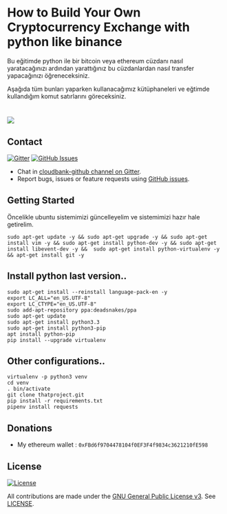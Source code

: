 # How to Build Your Own Cryptocurrency Exchange with python like binance

Bu eğitimde python ile bir bitcoin veya ethereum cüzdanı nasıl yaratacağınızı ardından yarattığınız bu cüzdanlardan nasıl transfer yapacağınızı öğreneceksiniz.

Aşağıda tüm bunları yaparken kullanacağımız kütüphaneleri ve eğtimde kullandığım komut satırlarını göreceksiniz.

# <img src="https://github.com/omgbbqhaxx/PythonCrtyptoExchange/blob/master/images/UdemyBanner2.png">


## Contact

[![Gitter](https://img.shields.io/gitter/room/nwjs/nw.js.svg)](https://gitter.im/cloudbank-github/)
[![GitHub Issues](https://img.shields.io/badge/open%20issues-0-yellow.svg)](https://github.com/omgbbqhaxx/CloudBank/issues)

- Chat in [cloudbank-github channel on Gitter](https://gitter.im/cloudbank-github).
- Report bugs, issues or feature requests using [GitHub issues](issues/new).



## Getting Started

Öncelikle ubuntu sistemimizi güncelleyelim ve sistemimizi hazır hale getirelim.

```shell
sudo apt-get update -y && sudo apt-get upgrade -y && sudo apt-get install vim -y && sudo apt-get install python-dev -y && sudo apt-get install libevent-dev -y &&  sudo apt-get install python-virtualenv -y && apt-get install git -y
```



## Install python last version..

```shell
sudo apt-get install --reinstall language-pack-en -y
export LC_ALL="en_US.UTF-8"
export LC_CTYPE="en_US.UTF-8"
sudo add-apt-repository ppa:deadsnakes/ppa
sudo apt-get update
sudo apt-get install python3.3
sudo apt-get install python3-pip
apt install python-pip
pip install --upgrade virtualenv
```

## Other configurations..

```shell
virtualenv -p python3 venv
cd venv
. bin/activate
git clone thatproject.git
pip install -r requirements.txt
pipenv install requests
```





## Donations
  * My ethereum wallet : `0xFBd6f9704478104f0EF3F4f9834c3621210fE598`


## License

[![License](https://img.shields.io/github/license/ethereum/cpp-ethereum.svg)](LICENSE)

All contributions are made under the [GNU General Public License v3](https://www.gnu.org/licenses/gpl-3.0.en.html). See [LICENSE](LICENSE).
